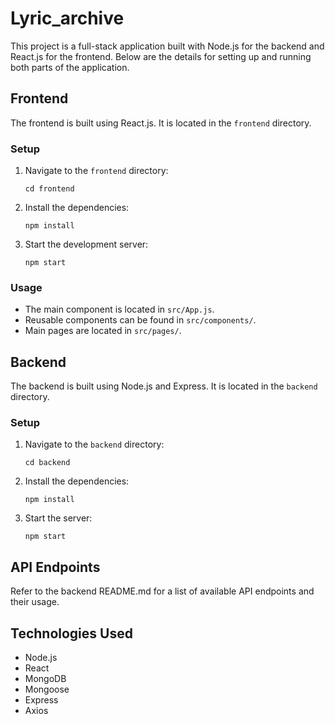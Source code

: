 # Lyric_archive

This project is a full-stack application built with Node.js for the backend and React.js for the frontend. Below are the details for setting up and running both parts of the application.

## Frontend

The frontend is built using React.js. It is located in the `frontend` directory.

### Setup

1. Navigate to the `frontend` directory:
   ```
   cd frontend
   ```

2. Install the dependencies:
   ```
   npm install
   ```

3. Start the development server:
   ```
   npm start
   ```

### Usage

- The main component is located in `src/App.js`.
- Reusable components can be found in `src/components/`.
- Main pages are located in `src/pages/`.

## Backend

The backend is built using Node.js and Express. It is located in the `backend` directory.

### Setup

1. Navigate to the `backend` directory:
   ```
   cd backend
   ```

2. Install the dependencies:
   ```
   npm install
   ```

3. Start the server:
   ```
   npm start
   ```

## API Endpoints

Refer to the backend README.md for a list of available API endpoints and their usage.

## Technologies Used

- Node.js
- React
- MongoDB
- Mongoose
- Express
- Axios
